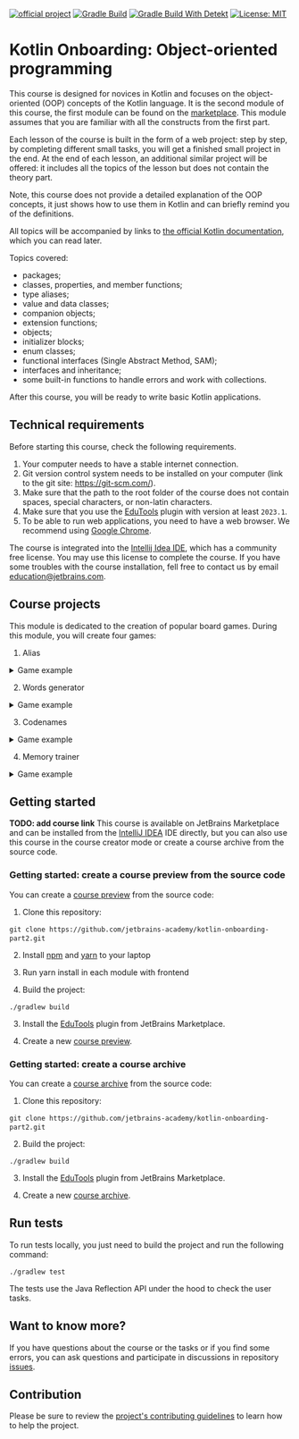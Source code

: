 [![official project](https://jb.gg/badges/official.svg)](https://confluence.jetbrains.com/display/ALL/JetBrains+on+GitHub)
[![Gradle Build](https://github.com/jetbrains-academy/kotlin-onboarding-part2/actions/workflows/gradle-build.yml/badge.svg)](https://github.com/jetbrains-academy/kotlin-onboarding-part2/actions/workflows/gradle-build.yml)
[![Gradle Build With Detekt](https://github.com/jetbrains-academy/kotlin-onboarding-part2/actions/workflows/gradle-build-with-detekt.yml/badge.svg)](https://github.com/jetbrains-academy/kotlin-onboarding-part2/actions/workflows/gradle-build-with-detekt.yml)
[![License: MIT](https://img.shields.io/badge/License-MIT-yellow.svg)](https://opensource.org/licenses/MIT)

# Kotlin Onboarding: Object-oriented programming

This course is designed for novices in Kotlin and focuses on the object-oriented (OOP) concepts of the Kotlin language. 
It is the second module of this course, the first module can be found on the [marketplace](https://plugins.jetbrains.com/plugin/21067-kotlin-onboarding--introduction).
This module assumes that you are familiar with all the constructs from the first part.

Each lesson of the course is built in the form of a web project: step by step, by completing different small tasks, 
you will get a finished small project in the end. At the end of each lesson, an additional similar project 
will be offered: it includes all the topics of the lesson but does not contain the theory part.

Note, this course does not provide a detailed explanation of the OOP concepts, 
it just shows how to use them in Kotlin and can briefly remind you of the definitions.

All topics will be accompanied by links to [the official Kotlin documentation](https://kotlinlang.org/docs/home.html), which you can read later.

Topics covered:

- packages;
- classes, properties, and member functions;
- type aliases;
- value and data classes;
- companion objects;
- extension functions;
- objects;
- initializer blocks;
- enum classes;
- functional interfaces (Single Abstract Method, SAM);
- interfaces and inheritance;
- some built-in functions to handle errors and work with collections.

After this course, you will be ready to write basic Kotlin applications.

## Technical requirements

Before starting this course, check the following requirements.

1. Your computer needs to have a stable internet connection.
2. Git version control system needs to be installed on your computer (link to the git site: https://git-scm.com/).
3. Make sure that the path to the root folder of the course does not contain spaces, special characters, or non-latin characters.
4. Make sure that you use the [EduTools](https://plugins.jetbrains.com/plugin/10081-edutools) plugin with version at least `2023.1`.
5. To be able to run web applications, you need to have a web browser. We recommend using [Google Chrome](https://www.google.com/chrome/). 

The course is integrated into the [Intellij Idea IDE](https://www.jetbrains.com/idea/), which has a community free license. 
You may use this license to complete the course. 
If you have some troubles with the course installation, fell free to contact us by email education@jetbrains.com.

## Course projects

This module is dedicated to the creation of popular board games. During this module, you will create four games:

1) Alias

<details>
<summary>Game example</summary>

![An example of the Alias application](./utils/src/main/resources/images/states/alias/state2.gif)
</details>

2) Words generator

<details>
<summary>Game example</summary>

![An example of the Words generator application](./utils/src/main/resources/images/states/wordGenerator/state2.gif)
</details>

3) Codenames

<details>
<summary>Game example</summary>

![An example of the Codenames application](./utils/src/main/resources/images/states/codenames/state2.gif)
</details>

4) Memory trainer

<details>
<summary>Game example</summary>

![An example of the Memory trainer application](./utils/src/main/resources/images/states/memoryTrainer/state2.gif)
</details>

## Getting started

**TODO: add course link**
This course is available on JetBrains Marketplace and can be installed from the 
[IntelliJ IDEA](https://www.jetbrains.com/idea/) IDE directly, but you can also use this course in 
the course creator mode or create a course archive from the source code.

### Getting started: create a course preview from the source code

You can create a [course preview](https://plugins.jetbrains.com/plugin/10081-edutools/docs/educator-start-guide.html#preview_course) from the source code:
1. Clone this repository: 
```text
git clone https://github.com/jetbrains-academy/kotlin-onboarding-part2.git
```

2. Install [npm](https://www.npmjs.com/) and [yarn](https://yarnpkg.com/) to your laptop

3. Run yarn install in each module with frontend

4. Build the project:
```text
./gradlew build
```

3. Install the [EduTools](https://plugins.jetbrains.com/plugin/10081-edutools/docs/educational-products.html) plugin from JetBrains Marketplace.

4. Create a new [course preview](https://plugins.jetbrains.com/plugin/10081-edutools/docs/educator-start-guide.html#preview_course).

### Getting started: create a course archive

You can create a [course archive](https://plugins.jetbrains.com/plugin/10081-edutools/docs/educator-start-guide.html#fe7010f2) from the source code:
1. Clone this repository:
```text
git clone https://github.com/jetbrains-academy/kotlin-onboarding-part2.git
```

2. Build the project:
```text
./gradlew build
```

3. Install the [EduTools](https://plugins.jetbrains.com/plugin/10081-edutools/docs/educational-products.html) plugin from JetBrains Marketplace.

4. Create a new [course archive](https://plugins.jetbrains.com/plugin/10081-edutools/docs/educator-start-guide.html#fe7010f2).

## Run tests

To run tests locally, you just need to build the project and run the following command:

```text
./gradlew test
```

The tests use the Java Reflection API under the hood to check the user tasks.

## Want to know more?

If you have questions about the course or the tasks or if you find some errors,
you can ask questions and participate in discussions in repository [issues](https://github.com/jetbrains-academy/kotlin-onboarding-part2/issues).

## Contribution

Please be sure to review the [project's contributing guidelines](./contributing.md) to learn how to help the project.
